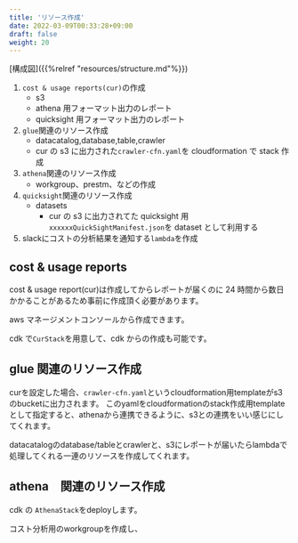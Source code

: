 ```yaml
---
title: 'リソース作成'
date: 2022-03-09T00:33:28+09:00
draft: false
weight: 20
---
```


[構成図]({{%relref "resources/structure.md"%}})

1. `cost & usage reports(cur)`の作成
   - s3
   - athena 用フォーマット出力のレポート
   - quicksight 用フォーマット出力のレポート
2. `glue`関連のリソース作成
   - datacatalog,database,table,crawler
   - cur の s3 に出力された`crawler-cfn.yaml`を cloudformation で stack 作成
3. `athena`関連のリソース作成
   - workgroup、prestm、などの作成
4. `quicksight`関連のリソース作成
   - datasets
     - cur の s3 に出力されてた quicksight 用 `xxxxxxQuickSightManifest.json`を dataset として利用する
5.  slackにコストの分析結果を通知する`lambda`を作成

## cost & usage reports

cost & usage report(cur)は作成してからレポートが届くのに 24 時間から数日かかることがあるため事前に作成頂く必要があります。

aws マネージメントコンソールから作成できます。



cdk で`CurStack`を用意して、cdk からの作成も可能です。

## glue 関連のリソース作成

curを設定した場合、`crawler-cfn.yaml`というcloudformation用templateがs3のbucketに出力されます。
このyamlをcloudformationのstack作成用templateとして指定すると、athenaから連携できるように、s3との連携をいい感じにしてくれます。

datacatalogのdatabase/tableとcrawlerと、s3にレポートが届いたらlambdaで処理してくれる一連のリソースを作成してくれます。

## athena　関連のリソース作成

cdk の `AthenaStack`をdeployします。

コスト分析用のworkgroupを作成し、